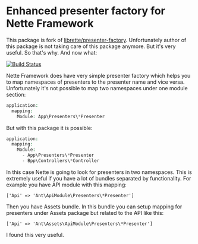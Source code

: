 # Enhanced presenter factory for Nette Framework

This package is fork of [librette/presenter-factory](https://github.com/librette/presenter-factory). Unfortunately author of this package is not taking care of this package anymore. But it's very useful. So that's why. And now what:

[![Build Status](https://travis-ci.org/adeira/presenter-factory.svg?branch=master)](https://travis-ci.org/adeira/presenter-factory)

Nette Framework does have very simple presenter factory which helps you to map namespaces of presenters to the presenter name and vice versa.
Unfortunately it's not possible to map two namespaces under one module section:

```php
application:
  mapping:
    Module: App\Presenters\*Presenter
```

But with this package it is possible:

```php
application:
  mapping:
    Module:
      - App\Presenters\*Presenter
      - Bpp\Controllers\*Controller
```

In this case Nette is going to look for presenters in two namespaces. This is extremely useful if you have a lot of bundles
separated by functionality. For example you have API module with this mapping:

`['Api' => 'Ant\ApiModule\Presenters\*Presenter']`

Then you have Assets bundle.
In this bundle you can setup mapping for presenters under Assets package but related to the API like this:

`['Api' => 'Ant\Assets\ApiModule\Presenters\*Presenter']`

I found this very useful.
